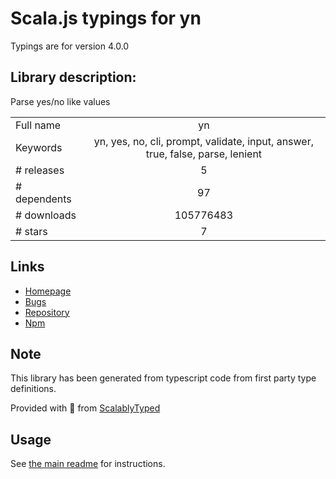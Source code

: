 
# Scala.js typings for yn

Typings are for version 4.0.0

## Library description:
Parse yes/no like values

|                    |                 |
| ------------------ | :-------------: |
| Full name          | yn |
| Keywords           | yn, yes, no, cli, prompt, validate, input, answer, true, false, parse, lenient |
| # releases         | 5 |
| # dependents       | 97 |
| # downloads        | 105776483 |
| # stars            | 7 |

## Links
- [Homepage](https://github.com/sindresorhus/yn#readme)
- [Bugs](https://github.com/sindresorhus/yn/issues)
- [Repository](https://github.com/sindresorhus/yn)
- [Npm](https://www.npmjs.com/package/yn)
    


## Note
This library has been generated from typescript code from first party type definitions.

Provided with :purple_heart: from [ScalablyTyped](https://github.com/oyvindberg/ScalablyTyped)

## Usage
See [the main readme](../../readme.md) for instructions.


